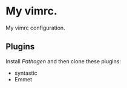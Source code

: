 My vimrc.
========
My vimrc configuration.

Plugins
-------
Install *Pathogen* and then clone these plugins:
* syntastic
* Emmet
